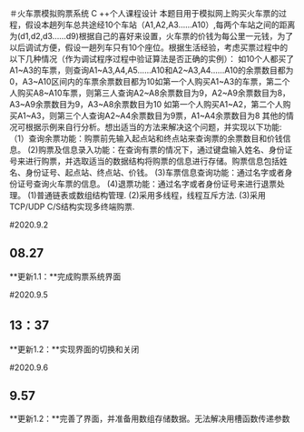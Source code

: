 ＃火车票模拟购票系统 
C ++个人课程设计
本题目用于模拟网上购买火车票的过程，假设本趟列车总共途经10个车站（A1,A2,A3……A10）,每两个车站之间的距离为(d1,d2,d3……d9)根据自己的喜好来设置，火车票的价钱为每公里一元钱，为了以后调试方便，假设一趟列车只有10个座位。根据生活经验，考虑买票过程中的以下几种情况（作为调试程序过程中验证算法是否正确的实例）：
如10个人都买了A1~A3的车票，则查询A1~A3,A4,A5……A10和A2~A3,A4……A10的余票数目都为0，A3~A10区间内的车票余票数目都为10如第一个人购买A1~A3的车票，第二个人购买A8~A10车票，则第三人查询A2~A8余票数目为9，A2~A9余票数目为8，A3~A9余票数目为9，A3~A8余票数目为10
如第一个人购买A1~A2，第二个人购买A1~A3，则第三个人查询A2~A4余票数目为9票，A1~A4余票数目为8
其他的情况可根据示例来自行分析。想出适当的方法来解决这个问题，并实现以下功能:
（1）查询余票功能：购票前先输入起点站和终点站来查询票的余票数目和价钱信息。
(2)购票及信息录入功能：在查询有票的情况下，通过键盘输入姓名、身份证号来进行购票，并选取适当的数据结构将购票的信息进行存储。购票信息包括姓名、身份证号、起点站、终点站、价钱。
(3)车票信息查询功能：通过名字或者身份证号查询火车票的信息。
(4)退票功能：通过名字或者身份证号来进行退票处理。
(1)普通链表或数组结构管理.
(2)采用多线程，线程互斥方法.
(3)采用TCP/UDP  C/S结构实现多终端购票.

#2020.9.2
## 08.27
**更新1.1：**完成购票系统界面

#2020.9.5
## 13：37 
**更新1.2：**实现界面的切换和关闭

#2020.9.6
## 9.57
**更新1.2：**完善了界面，并准备用数组存储数据。无法解决用槽函数传递参数
